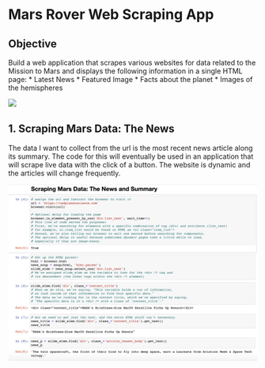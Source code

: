 # Mars Rover Web Scraping App

## Objective
Build a web application that scrapes various websites for data related to the Mission to Mars and displays the following information in a single HTML page:
    * Latest News
    * Featured Image
    * Facts about the planet
    * Images of the hemispheres

![](mission_to_mars/images/Mission_To_Mars.jpeg)

## 1. Scraping Mars Data: The News
The data I want to collect from the url is the most recent news article along its summary. The code for this will eventually be used in an application that will scrape live data with the click of a button. The website is dynamic and the articles will change frequently.

![](mission_to_mars/images/Scraping_News_Summary.png)